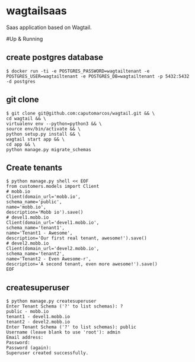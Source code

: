 wagtailsaas
===========

Saas application based on Wagtail.


#Up & Running
   
create postgres database 
------------------------
      
    $ docker run -ti -e POSTGRES_PASSWORD=wagtailtenant -e POSTGRES_USER=wagtailtenant -e POSTGRES_DB=wagtailtenant -p 5432:5432 -d postgres
    
git clone
---------
    
    $ git clone git@github.com:caputomarcos/wagtail.git && \
    cd wagtail && \ 
    virtualenv env --python=python3 && \
    source env/bin/activate && \
    python setup.py install && \
    wagtail start app && \
    cd app && \ 
    python manage.py migrate_schemas
    

Create tenants 
--------------

    $ python manage.py shell << EOF
    from customers.models import Client    
    # mobb.io
    Client(domain_url='mobb.io',
    schema_name='public',
    name='mobb.io',
    description='Mobb io').save()   
    # devel1.mobb.io 
    Client(domain_url='devel1.mobb.io',
    schema_name='tenant1',
    name='Tenant1 - Awesome',
    description='Our first real tenant, awesome!').save()    
    # devel2.mobb.io 
    Client(domain_url='devel2.mobb.io',
    schema_name='tenant2',
    name='Tenant2 - Even Awesome-r',
    description='A second tenant, even more awesome!').save()
    EOF

createsuperuser
---------------

    $ python manage.py createsuperuser
    Enter Tenant Schema ('?' to list schemas): ?
    public - mobb.io
    tenant1 - devel1.mobb.io
    tenant2 - devel2.mobb.io
    Enter Tenant Schema ('?' to list schemas): public
    Username (leave blank to use 'root'): admin
    Email address:
    Password:
    Password (again):
    Superuser created successfully.

